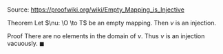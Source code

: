 # 

Source: https://proofwiki.org/wiki/Empty_Mapping_is_Injective

Theorem
Let $\nu: \O \to T$ be an empty mapping.
Then $\nu$ is an injection.


Proof
There are no elements in the domain of $\nu$.
Thus $\nu$ is an injection vacuously.
$\blacksquare$





